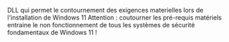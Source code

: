 DLL qui permet le contournement des exigences materielles lors de l'installation de Windows 11
Attention : coutourner les pré-requis matériels entraine le non fonctionnement de tous les systèmes de sécurité fondamentaux de Windows 11 ! 
